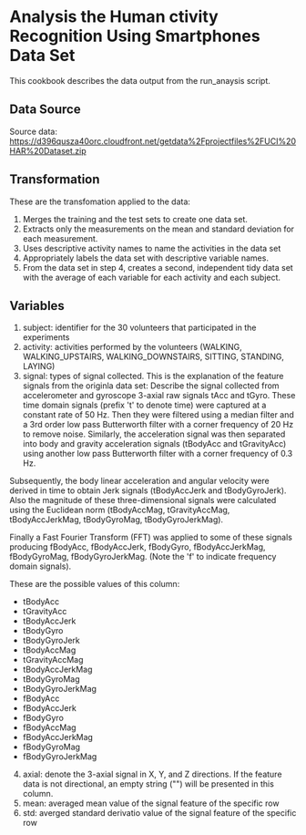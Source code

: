 # Analysis the Human ctivity Recognition Using Smartphones Data Set

This cookbook describes the data output from the run_anaysis script.

## Data Source
Source data: https://d396qusza40orc.cloudfront.net/getdata%2Fprojectfiles%2FUCI%20HAR%20Dataset.zip 

## Transformation
These are the transfomation applied to the data:
1. Merges the training and the test sets to create one data set.
2. Extracts only the measurements on the mean and standard deviation for each measurement. 
3. Uses descriptive activity names to name the activities in the data set
4. Appropriately labels the data set with descriptive variable names. 
5. From the data set in step 4, creates a second, independent tidy data set with the average of each variable for each activity and each subject.

## Variables
1. subject: identifier for the 30 volunteers that participated in the experiments
2. activity: activities performed by the volunteers (WALKING, WALKING_UPSTAIRS, WALKING_DOWNSTAIRS, SITTING, STANDING, LAYING)
3. signal: types of signal collected.
  This is the explanation of the feature signals from the originla data set:
  Describe the signal collected from accelerometer and gyroscope 3-axial raw signals tAcc and tGyro. These time domain signals (prefix 't' to denote time) were captured at a constant rate of 50 Hz. Then they were filtered using a median filter and a 3rd order low pass Butterworth filter with a corner frequency of 20 Hz to remove noise. Similarly, the acceleration signal was then separated into body and gravity acceleration signals (tBodyAcc and tGravityAcc) using another low pass Butterworth filter with a corner frequency of 0.3 Hz. 
  
  Subsequently, the body linear acceleration and angular velocity were derived in time to obtain Jerk signals (tBodyAccJerk and tBodyGyroJerk). Also the magnitude of these three-dimensional signals were calculated using the Euclidean norm (tBodyAccMag, tGravityAccMag, tBodyAccJerkMag, tBodyGyroMag, tBodyGyroJerkMag). 

  Finally a Fast Fourier Transform (FFT) was applied to some of these signals producing fBodyAcc, fBodyAccJerk, fBodyGyro, fBodyAccJerkMag, fBodyGyroMag, fBodyGyroJerkMag. (Note the 'f' to indicate frequency domain signals). 

 These are the possible values of this column:
 * tBodyAcc
 * tGravityAcc
 * tBodyAccJerk
 * tBodyGyro
 * tBodyGyroJerk
 * tBodyAccMag
 * tGravityAccMag
 * tBodyAccJerkMag
 * tBodyGyroMag
 * tBodyGyroJerkMag
 * fBodyAcc
 * fBodyAccJerk
 * fBodyGyro
 * fBodyAccMag
 * fBodyAccJerkMag
 * fBodyGyroMag
 * fBodyGyroJerkMag

4. axial: denote the 3-axial signal in X, Y, and Z directions. If the feature data is not directional, an empty string ("") will be presented in this column.
5. mean: averaged mean value of the signal feature of the specific row
6. std: averged standard derivatio value of the signal feature of the specific row

